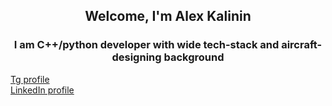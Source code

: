 <div id="1" align="center">
<h2>Welcome, I'm Alex Kalinin</h2>
<h3>I am C++/python developer with wide tech-stack and aircraft-designing background</h3>
</div>

<div>
<a href='https://t.me/imba_pro'>Tg profile</a>
</div>

<div>
<a href='https://vk.com/mrdisput'>LinkedIn profile</a>
</div>


